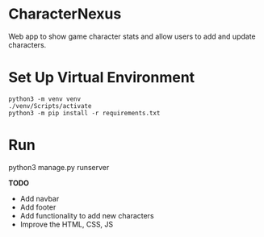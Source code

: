 # CharacterNexus
Web app to show game character stats and allow users to add and update characters.

# Set Up Virtual Environment

    python3 -m venv venv
    ./venv/Scripts/activate
    python3 -m pip install -r requirements.txt

# Run
python3 manage.py runserver

**TODO**
- Add navbar
- Add footer
- Add functionality to add new characters
- Improve the HTML, CSS, JS
